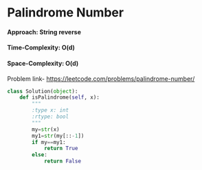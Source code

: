 # Palindrome Number

#### Approach: String reverse
#### Time-Complexity: O(d)
#### Space-Complexity: O(d)

Problem link- https://leetcode.com/problems/palindrome-number/

```python
class Solution(object):
    def isPalindrome(self, x):
        """
        :type x: int
        :rtype: bool
        """
        my=str(x)
        my1=str(my[::-1])
        if my==my1:
            return True
        else:
            return False
```